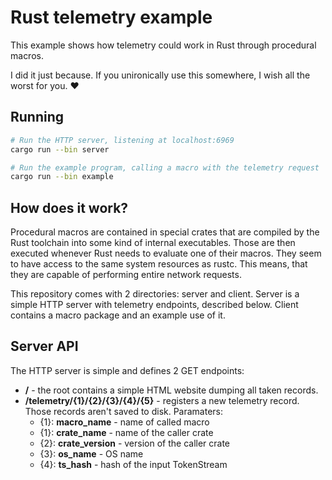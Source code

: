 # Rust telemetry example
This example shows how telemetry could work in Rust through procedural macros.

I did it just because. If you unironically use this somewhere, I wish all the worst for you. ❤️

## Running
```sh
# Run the HTTP server, listening at localhost:6969
cargo run --bin server

# Run the example program, calling a macro with the telemetry request
cargo run --bin example
```

## How does it work?
Procedural macros are contained in special crates that are compiled by the Rust toolchain into some kind of internal executables. Those are then executed whenever Rust needs to evaluate one of their macros. They seem to have access to the same system resources as rustc. This means, that they are capable of performing entire network requests.

This repository comes with 2 directories: server and client. Server is a simple HTTP server with telemetry endpoints, described below. Client contains a macro package and an example use of it.

## Server API
The HTTP server is simple and defines 2 GET endpoints:
 * **/** - the root contains a simple HTML website dumping all taken records.
 * **/telemetry/{1}/{2}/{3}/{4}/{5}** - registers a new telemetry record. Those records aren't saved to disk. Paramaters:
   - {1}: **macro_name** - name of called macro
   - {1}: **crate_name** - name of the caller crate
   - {2}: **crate_version** - version of the caller crate
   - {3}: **os_name** - OS name
   - {4}: **ts_hash** - hash of the input TokenStream
